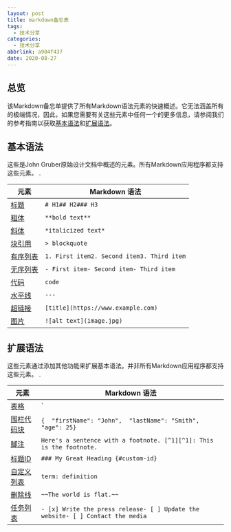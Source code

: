 ```yaml
---
layout: post
title: markdown备忘表
tags:
  - 技术分享
categories:
  - 技术分享
abbrlink: a904f437
date: 2020-08-27
---
```


## 总览

该Markdown备忘单提供了所有Markdown语法元素的快速概述。它无法涵盖所有的极端情况，因此，如果您需要有关这些元素中任何一个的更多信息，请参阅我们的参考指南以获取[基本语法](http://markdown.p2hp.com/basic-syntax)和[扩展语法](http://markdown.p2hp.com/extended-syntax)。

<!--more-->

## 基本语法 

这些是John Gruber原始设计文档中概述的元素。所有Markdown应用程序都支持这些元素。 .

| 元素                                                         | Markdown 语法                              |
| ------------------------------------------------------------ | ------------------------------------------ |
| [标题](http://markdown.p2hp.com/basic-syntax/index.html#headings) | `# H1## H2### H3`                          |
| [粗体](http://markdown.p2hp.com/basic-syntax/index.html#bold) | `**bold text**`                            |
| [斜体](http://markdown.p2hp.com/basic-syntax/index.html#italic) | `*italicized text*`                        |
| [块引用](http://markdown.p2hp.com/basic-syntax/index.html#blockquotes-1) | `> blockquote`                             |
| [有序列表](http://markdown.p2hp.com/basic-syntax/index.html#ordered-lists) | `1. First item2. Second item3. Third item` |
| [无序列表](http://markdown.p2hp.com/basic-syntax/index.html#unordered-lists) | `- First item- Second item- Third item`    |
| [代码](http://markdown.p2hp.com/basic-syntax/index.html#code) | ``code``                                   |
| [水平线](http://markdown.p2hp.com/basic-syntax/index.html#horizontal-rules) | `---`                                      |
| [超链接](http://markdown.p2hp.com/basic-syntax/index.html#links) | `[title](https://www.example.com)`         |
| [图片](http://markdown.p2hp.com/basic-syntax/index.html#images-1) | `![alt text](image.jpg)`                   |

## 扩展语法 

这些元素通过添加其他功能来扩展基本语法。并非所有Markdown应用程序都支持这些元素。 .

| 元素                                                         | Markdown 语法                                                |
| ------------------------------------------------------------ | ------------------------------------------------------------ |
| [表格](http://markdown.p2hp.com/extended-syntax/index.html#tables) | `| Syntax | Description || ----------- | ----------- || Header | Title || Paragraph | Text |` |
| [围栏代码块](http://markdown.p2hp.com/extended-syntax/index.html#fenced-code-blocks) | ````{  "firstName": "John",  "lastName": "Smith",  "age": 25}```` |
| [脚注](http://markdown.p2hp.com/extended-syntax/index.html#footnotes) | `Here's a sentence with a footnote. [^1][^1]: This is the footnote.` |
| [标题ID](http://markdown.p2hp.com/extended-syntax/index.html#heading-ids) | `### My Great Heading {#custom-id}`                          |
| [自定义列表](http://markdown.p2hp.com/extended-syntax/index.html#definition-lists) | `term: definition`                                           |
| [删除线](http://markdown.p2hp.com/extended-syntax/index.html#strikethrough) | `~~The world is flat.~~`                                     |
| [任务列表](http://markdown.p2hp.com/extended-syntax/index.html#task-lists) | `- [x] Write the press release- [ ] Update the website- [ ] Contact the media` |